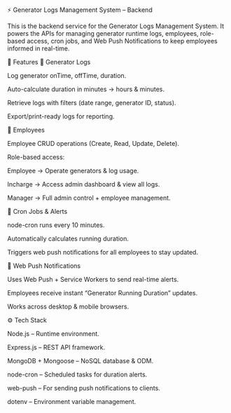  ⚡ Generator Logs Management System – Backend

This is the backend service for the Generator Logs Management System. It powers the APIs for managing generator runtime logs, employees, role-based access, cron jobs, and Web Push Notifications to keep employees informed in real-time.

📌 Features
🔹 Generator Logs

Log generator onTime, offTime, duration.

Auto-calculate duration in minutes → hours & minutes.

Retrieve logs with filters (date range, generator ID, status).

Export/print-ready logs for reporting.

🔹 Employees

Employee CRUD operations (Create, Read, Update, Delete).

Role-based access:

Employee → Operate generators & log usage.

Incharge → Access admin dashboard & view all logs.

Manager → Full admin control + employee management.

🔹 Cron Jobs & Alerts

node-cron runs every 10 minutes.

Automatically calculates running duration.

Triggers web push notifications for all employees to stay updated.

🔹 Web Push Notifications

Uses Web Push + Service Workers to send real-time alerts.

Employees receive instant “Generator Running Duration” updates.

Works across desktop & mobile browsers.

⚙️ Tech Stack

Node.js – Runtime environment.

Express.js – REST API framework.

MongoDB + Mongoose – NoSQL database & ODM.

node-cron – Scheduled tasks for duration alerts.

web-push – For sending push notifications to clients.

dotenv – Environment variable management.